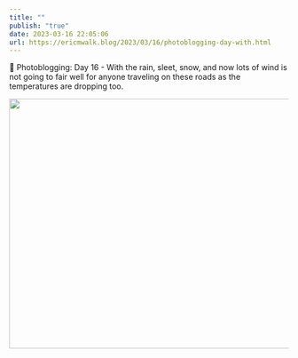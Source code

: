 ```yaml
---
title: ""
publish: "true"
date: 2023-03-16 22:05:06
url: https://ericmwalk.blog/2023/03/16/photoblogging-day-with.html
---
```


📸 Photoblogging: Day 16 - With the rain, sleet, snow, and now lots of wind is not going to fair well for anyone traveling on these roads as the temperatures are dropping too.


<img src="uploads/2023/1721b692ae.jpg" width="600" height="450" alt="">